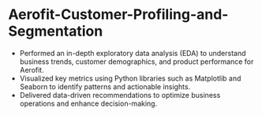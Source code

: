 # Aerofit-Customer-Profiling-and-Segmentation

- Performed an in-depth exploratory data analysis (EDA) to understand business trends, customer demographics, and product performance for Aerofit.
- Visualized key metrics using Python libraries such as Matplotlib and Seaborn to identify patterns and actionable insights.
- Delivered data-driven recommendations to optimize business operations and enhance decision-making.
